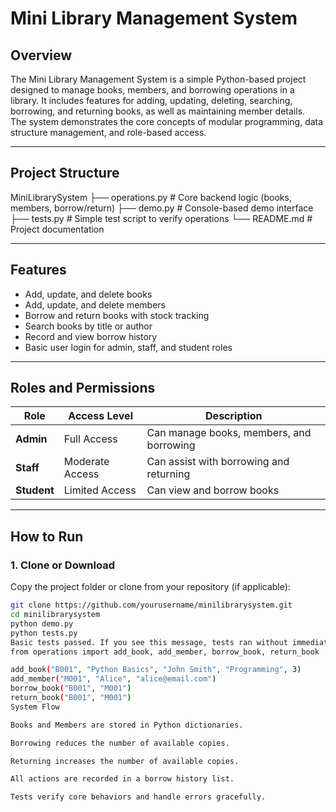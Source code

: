# Mini Library Management System

## Overview
The Mini Library Management System is a simple Python-based project designed to manage books, members, and borrowing operations in a library. It includes features for adding, updating, deleting, searching, borrowing, and returning books, as well as maintaining member details.  
The system demonstrates the core concepts of modular programming, data structure management, and role-based access.

---

## Project Structure
MiniLibrarySystem
├── operations.py # Core backend logic (books, members, borrow/return)
├── demo.py # Console-based demo interface
├── tests.py # Simple test script to verify operations
└── README.md # Project documentation


---

## Features
- Add, update, and delete books  
- Add, update, and delete members  
- Borrow and return books with stock tracking  
- Search books by title or author  
- Record and view borrow history  
- Basic user login for admin, staff, and student roles  

---

## Roles and Permissions
| Role     | Access Level | Description |
|-----------|---------------|-------------|
| **Admin** | Full Access | Can manage books, members, and borrowing |
| **Staff** | Moderate Access | Can assist with borrowing and returning |
| **Student** | Limited Access | Can view and borrow books |

---

## How to Run

### 1. Clone or Download
Copy the project folder or clone from your repository (if applicable):
```bash
git clone https://github.com/yourusername/minilibrarysystem.git
cd minilibrarysystem
python demo.py
python tests.py
Basic tests passed. If you see this message, tests ran without immediate assertion failures.
from operations import add_book, add_member, borrow_book, return_book

add_book("B001", "Python Basics", "John Smith", "Programming", 3)
add_member("M001", "Alice", "alice@email.com")
borrow_book("B001", "M001")
return_book("B001", "M001")
System Flow

Books and Members are stored in Python dictionaries.

Borrowing reduces the number of available copies.

Returning increases the number of available copies.

All actions are recorded in a borrow history list.

Tests verify core behaviors and handle errors gracefully.
